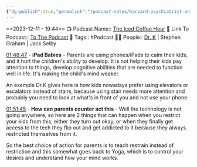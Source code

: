 ```yaml
---
{"dg-publish":true,"permalink":"/podcast-notes/harvard-psychiatrist-on-how-to-get-ahead-of-99-9-of-people-starting-now/","dgPassFrontmatter":true,"noteIcon":"1","created":"2023-12-11T19:38:09.430+05:30","updated":"2023-12-17T20:09:26.048+05:30"}
---
```


==2023-12-11 - 19:44==
📺 Podcast Name:: [The Iced Coffee Hour](https://www.youtube.com/@TheIcedCoffeeHour)
🔗 Link To Podcast:: [To The Podcast](https://www.youtube.com/watch?v=u-XDOnSSUzI)
🧶 Tags:: #Podcast
🧔🏻 People:: [Dr. K](https://www.youtube.com/@HealthyGamerGG) | Stephen Graham | Jack Selby

[01:48:47](https://www.youtube.com/watch?v=u-XDOnSSUzI#t=6527.565950771118) - **iPad Babies** - Parents are using phones/iPads to calm their kids, and it hurt the children's ability to develop. It is not helping their kids pay attention to things, develop cognitive abilities that are needed to function well in life. It's making the child's mind weaker.

An example Dr.K gives here is how kids nowadays prefer using elevators or escalators instead of stairs, because using stair needs more attention and probably you need to look at what's in front of you and not use your phone.

[01:51:45](https://www.youtube.com/watch?v=u-XDOnSSUzI#t=6705.844428) - **How can parents counter act this** - Well the technology is not going anywhere, so here are 2 things that can happen when you restrict your kids from this, either they turn out okay, or when they finally get access to the tech they flip out and get addicted to it because they always restricted themselves from it.

So the best choice of action for parents is to teach restrain instead of restriction and this somewhat goes back to Yoga, which is to control your desires and understand how your mind works.